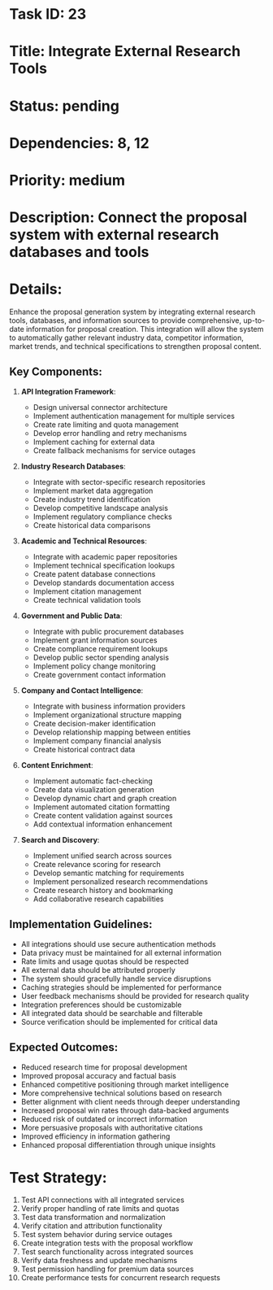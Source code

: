# Task ID: 23
# Title: Integrate External Research Tools
# Status: pending
# Dependencies: 8, 12
# Priority: medium
# Description: Connect the proposal system with external research databases and tools

# Details:
Enhance the proposal generation system by integrating external research tools, databases, and information sources to provide comprehensive, up-to-date information for proposal creation. This integration will allow the system to automatically gather relevant industry data, competitor information, market trends, and technical specifications to strengthen proposal content.

## Key Components:

1. **API Integration Framework**:
   - Design universal connector architecture
   - Implement authentication management for multiple services
   - Create rate limiting and quota management
   - Develop error handling and retry mechanisms
   - Implement caching for external data
   - Create fallback mechanisms for service outages

2. **Industry Research Databases**:
   - Integrate with sector-specific research repositories
   - Implement market data aggregation
   - Create industry trend identification
   - Develop competitive landscape analysis
   - Implement regulatory compliance checks
   - Create historical data comparisons

3. **Academic and Technical Resources**:
   - Integrate with academic paper repositories
   - Implement technical specification lookups
   - Create patent database connections
   - Develop standards documentation access
   - Implement citation management
   - Create technical validation tools

4. **Government and Public Data**:
   - Integrate with public procurement databases
   - Implement grant information sources
   - Create compliance requirement lookups
   - Develop public sector spending analysis
   - Implement policy change monitoring
   - Create government contact information

5. **Company and Contact Intelligence**:
   - Integrate with business information providers
   - Implement organizational structure mapping
   - Create decision-maker identification
   - Develop relationship mapping between entities
   - Implement company financial analysis
   - Create historical contract data

6. **Content Enrichment**:
   - Implement automatic fact-checking
   - Create data visualization generation
   - Develop dynamic chart and graph creation
   - Implement automated citation formatting
   - Create content validation against sources
   - Add contextual information enhancement

7. **Search and Discovery**:
   - Implement unified search across sources
   - Create relevance scoring for research
   - Develop semantic matching for requirements
   - Implement personalized research recommendations
   - Create research history and bookmarking
   - Add collaborative research capabilities

## Implementation Guidelines:

- All integrations should use secure authentication methods
- Data privacy must be maintained for all external information
- Rate limits and usage quotas should be respected
- All external data should be attributed properly
- The system should gracefully handle service disruptions
- Caching strategies should be implemented for performance
- User feedback mechanisms should be provided for research quality
- Integration preferences should be customizable
- All integrated data should be searchable and filterable
- Source verification should be implemented for critical data

## Expected Outcomes:

- Reduced research time for proposal development
- Improved proposal accuracy and factual basis
- Enhanced competitive positioning through market intelligence
- More comprehensive technical solutions based on research
- Better alignment with client needs through deeper understanding
- Increased proposal win rates through data-backed arguments
- Reduced risk of outdated or incorrect information
- More persuasive proposals with authoritative citations
- Improved efficiency in information gathering
- Enhanced proposal differentiation through unique insights

# Test Strategy:
1. Test API connections with all integrated services
2. Verify proper handling of rate limits and quotas
3. Test data transformation and normalization
4. Verify citation and attribution functionality
5. Test system behavior during service outages
6. Create integration tests with the proposal workflow
7. Test search functionality across integrated sources
8. Verify data freshness and update mechanisms
9. Test permission handling for premium data sources
10. Create performance tests for concurrent research requests